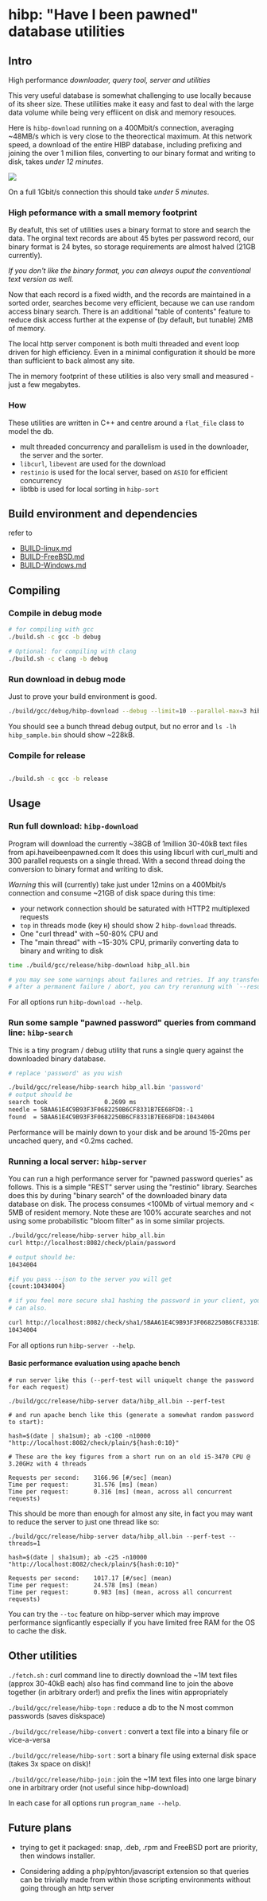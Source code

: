 # hibp: "Have I been pawned" database utilities

## Intro

High performance *downloader, query tool, server and utilities*

This very useful database is somewhat challenging to use locally
because of its sheer size. These utiliities make it easy and fast to
deal with the large data volume while being very effiicent on disk and
memory resouces.

Here is `hibp-download` running on a 400Mbit/s connection, averaging
~48MB/s which is very close to the theorectical maximum. At this
network speed, a download of the entire HIBP database, including
prefixing and joining the over 1 million files, converting to our
binary format and writing to disk, takes *under 12 minutes*.

![](https://github.com/oschonrock/hibp/blob/main/media/download.gif)

On a full 1Gbit/s connection this should take *under 5 minutes*.

### High peformance with a small memory footprint

By deafult, this set of utilities uses a binary format to store and
search the data. The orginal text records are about 45 bytes per
password record, our binary format is 24 bytes, so storage
requirements are almost halved (21GB currently).

*If you don't like the binary format, you can always ouput the
conventional text version as well.*

Now that each record is a fixed width, and the records are maintained
in a sorted order, searches become very efficient, because we can use
random access binary search. There is an additional "table of
contents" feature to reduce disk access further at the expense of (by
default, but tunable) 2MB of memory. 

The local http server component is both multi threaded and event loop
driven for high efficiency. Even in a minimal configuration it should
be more than sufficient to back almost any site. 

The in memory footprint of these utilities is also very small and
measured - just a few megabytes.

### How

These utilities are written in C++ and centre around a `flat_file` class to model the db. 
- mult threaded concurrency and parallelism is used in the downloader,
  the server and the sorter.
- `libcurl`, `libevent` are used for the download
- `restinio` is used for the local server, based on `ASIO` for efficient concurrency
- libtbb is used for local sorting in `hibp-sort`

## Build environment and dependencies

refer to 

- [BUILD-linux.md](BUILD-linux.md)
- [BUILD-FreeBSD.md](BUILD-FreeBSD.md)
- [BUILD-Windows.md](BUILD-Windows.md)

## Compiling

### Compile in debug mode
```bash
# for compiling with gcc
./build.sh -c gcc -b debug

# Optional: for compiling with clang
./build.sh -c clang -b debug

```

### Run download in debug mode 
Just to prove your build environment is good. 

```bash
./build/gcc/debug/hibp-download --debug --limit=10 --parallel-max=3 hibp_sample.bin
```
You should see a bunch thread debug output, but no error and  `ls -lh hibp_sample.bin` should show ~228kB.

### Compile for release
```bash

./build.sh -c gcc -b release
```

## Usage

### Run full download: `hibp-download`
Program will download the currently ~38GB of 1million 30-40kB text files from api.haveibeenpawned.com 
It does this using libcurl with curl_multi and 300 parallel requests on a single thread.
With a second thread doing the conversion to binary format and writing to disk.

*Warning* this will (currently) take just under 12mins on a 400Mbit/s connection and consume ~21GB of disk space
during this time:
- your network connection should be saturated with HTTP2 multiplexed requests
- `top` in threads mode (key `H`) should show 2 `hibp-download` threads.
- One "curl thread" with ~50-80% CPU and
- The "main thread" with ~15-30% CPU, primarily converting data to binary and writing to disk

```bash
time ./build/gcc/release/hibp-download hibp_all.bin

# you may see some warnings about failures and retries. If any transfers fails after 10 retries, programme will abort.
# after a permanent failure / abort, you can try rerunnung with `--resume` 
```

For all options run `hibp-download --help`.

### Run some sample "pawned password" queries from command line: `hibp-search`

This is a tiny program / debug utility that runs a single query against the downloaded binary database.

```bash
# replace 'password' as you wish

./build/gcc/release/hibp-search hibp_all.bin 'password'
# output should be 
search took                0.2699 ms
needle = 5BAA61E4C9B93F3F0682250B6CF8331B7EE68FD8:-1
found  = 5BAA61E4C9B93F3F0682250B6CF8331B7EE68FD8:10434004
```
Performance will be mainly down to your disk and be around 15-20ms per uncached query, and <0.2ms cached.

### Running a local server: `hibp-server`

You can run a high performance server for "pawned password queries" as follows. 
This is a simple "REST" server using the "restinio" library.
Searches does this by during "binary search" of the downloaded binary data database on disk. 
The process consumes <100Mb of virtual memory and < 5MB of resident memory. 
Note these are 100% accurate searches and not using some probabilistic "bloom filter" as in some similar projects.

```bash
./build/gcc/release/hibp-server hibp_all.bin
curl http://localhost:8082/check/plain/password

# output should be:
10434004

#if you pass --json to the server you will get
{count:10434004}

# if you feel more secure sha1 hashing the password in your client, you
# can also.

curl http://localhost:8082/check/sha1/5BAA61E4C9B93F3F0682250B6CF8331B7EE68FD8
10434004

```

For all options run `hibp-server --help`.

#### Basic performance evaluation using apache bench

```
# run server like this (--perf-test will uniquelt change the password for each request)

./build/gcc/release/hibp-server data/hibp_all.bin --perf-test

# and run apache bench like this (generate a somewhat random password to start):

hash=$(date | sha1sum); ab -c100 -n10000 "http://localhost:8082/check/plain/${hash:0:10}"

# These are the key figures from a short run on an old i5-3470 CPU @ 3.20GHz with 4 threads

Requests per second:    3166.96 [#/sec] (mean)
Time per request:       31.576 [ms] (mean)
Time per request:       0.316 [ms] (mean, across all concurrent requests)
```

This should be more than enough for almost any site, in fact you may
want to reduce the server to just one thread like so:

```
./build/gcc/release/hibp-server data/hibp_all.bin --perf-test --threads=1

hash=$(date | sha1sum); ab -c25 -n10000 "http://localhost:8082/check/plain/${hash:0:10}"

Requests per second:    1017.17 [#/sec] (mean)
Time per request:       24.578 [ms] (mean)
Time per request:       0.983 [ms] (mean, across all concurrent requests)
```

You can try the `--toc` feature on hibp-server which may improve
performance signficantly especially if you have limited free RAM for
the OS to cache the disk.


## Other utilities

`./fetch.sh` : curl command line to directly download the ~1M text files (approx 30-40kB each)
               also has find command line to join the above together (in arbitrary order!) and prefix the lines witin appropriately

`./build/gcc/release/hibp-topn`    : reduce a db to the N most common passwords (saves diskspace)

`./build/gcc/release/hibp-convert` : convert a text file into a binary file or vice-a-versa

`./build/gcc/release/hibp-sort`    : sort a binary file using external disk space (takes 3x space on disk)!

`./build/gcc/release/hibp-join`    : join the ~1M text files into one large binary one in arbitrary order (not useful since hibp-download)

In each case for all options run `program_name --help`.

## Future plans

- trying to get it packaged: snap, .deb, .rpm and FreeBSD port are priority, then
  windows installer. 

- Considering adding a php/pyhton/javascript extension so that queries
  can be trivially made from within those scripting environments
  without going through an http server
